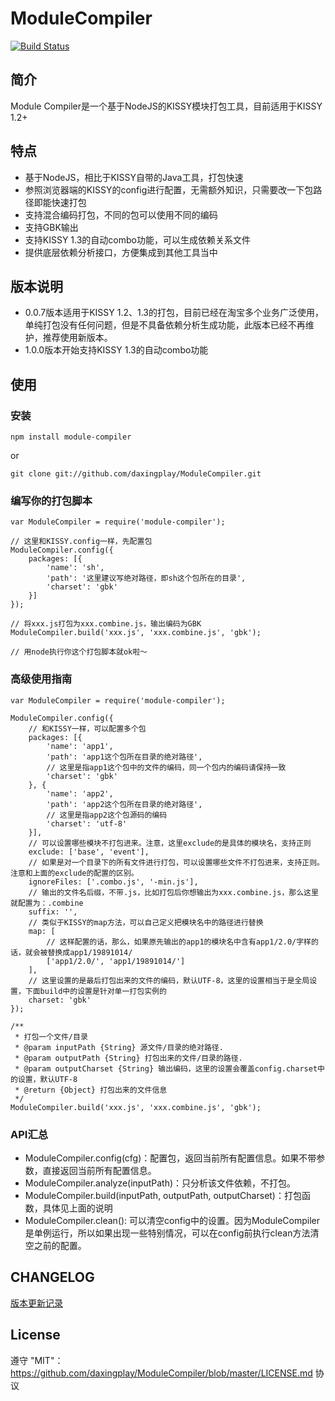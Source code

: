 # ModuleCompiler

[![Build Status](https://secure.travis-ci.org/daxingplay/ModuleCompiler.png)](http://travis-ci.org/daxingplay/ModuleCompiler)

## 简介

Module Compiler是一个基于NodeJS的KISSY模块打包工具，目前适用于KISSY 1.2+

## 特点

- 基于NodeJS，相比于KISSY自带的Java工具，打包快速
- 参照浏览器端的KISSY的config进行配置，无需额外知识，只需要改一下包路径即能快速打包
- 支持混合编码打包，不同的包可以使用不同的编码
- 支持GBK输出
- 支持KISSY 1.3的自动combo功能，可以生成依赖关系文件
- 提供底层依赖分析接口，方便集成到其他工具当中

## 版本说明

- 0.0.7版本适用于KISSY 1.2、1.3的打包，目前已经在淘宝多个业务广泛使用，单纯打包没有任何问题，但是不具备依赖分析生成功能，此版本已经不再维护，推荐使用新版本。
- 1.0.0版本开始支持KISSY 1.3的自动combo功能

## 使用

### 安装
    npm install module-compiler

or

    git clone git://github.com/daxingplay/ModuleCompiler.git


### 编写你的打包脚本

    var ModuleCompiler = require('module-compiler');

    // 这里和KISSY.config一样，先配置包
    ModuleCompiler.config({
        packages: [{
            'name': 'sh',
            'path': '这里建议写绝对路径，即sh这个包所在的目录',
            'charset': 'gbk'
        }]
    });

    // 将xxx.js打包为xxx.combine.js，输出编码为GBK
    ModuleCompiler.build('xxx.js', 'xxx.combine.js', 'gbk');

    // 用node执行你这个打包脚本就ok啦～


### 高级使用指南

    var ModuleCompiler = require('module-compiler');

    ModuleCompiler.config({
        // 和KISSY一样，可以配置多个包
        packages: [{
            'name': 'app1',
            'path': 'app1这个包所在目录的绝对路径',
            // 这里是指app1这个包中的文件的编码，同一个包内的编码请保持一致
            'charset': 'gbk'
        }, {
            'name': 'app2',
            'path': 'app2这个包所在目录的绝对路径',
            // 这里是指app2这个包源码的编码
            'charset': 'utf-8'
        }],
        // 可以设置哪些模块不打包进来。注意，这里exclude的是具体的模块名，支持正则
        exclude: ['base', 'event'],
        // 如果是对一个目录下的所有文件进行打包，可以设置哪些文件不打包进来，支持正则。注意和上面的exclude的配置的区别。
        ignoreFiles: ['.combo.js', '-min.js'],
        // 输出的文件名后缀，不带.js，比如打包后你想输出为xxx.combine.js，那么这里就配置为：.combine
        suffix: '',
        // 类似于KISSY的map方法，可以自己定义把模块名中的路径进行替换
        map: [
            // 这样配置的话，那么，如果原先输出的app1的模块名中含有app1/2.0/字样的话，就会被替换成app1/19891014/
            ['app1/2.0/', 'app1/19891014/']
        ],
        // 这里设置的是最后打包出来的文件的编码，默认UTF-8，这里的设置相当于是全局设置，下面build中的设置是针对单一打包实例的
        charset: 'gbk'
    });

    /**
     * 打包一个文件/目录
     * @param inputPath {String} 源文件/目录的绝对路径.
     * @param outputPath {String} 打包出来的文件/目录的路径.
     * @param outputCharset {String} 输出编码，这里的设置会覆盖config.charset中的设置，默认UTF-8
     * @return {Object} 打包出来的文件信息
     */
    ModuleCompiler.build('xxx.js', 'xxx.combine.js', 'gbk');

### API汇总

* ModuleCompiler.config(cfg)：配置包，返回当前所有配置信息。如果不带参数，直接返回当前所有配置信息。
* ModuleCompiler.analyze(inputPath)：只分析该文件依赖，不打包。
* ModuleCompiler.build(inputPath, outputPath, outputCharset)：打包函数，具体见上面的说明
* ModuleCompiler.clean(): 可以清空config中的设置。因为ModuleCompiler是单例运行，所以如果出现一些特别情况，可以在config前执行clean方法清空之前的配置。

## CHANGELOG

[版本更新记录](https://github.com/daxingplay/ModuleCompiler/blob/master/HISTORY.md)

## License
遵守 "MIT"：https://github.com/daxingplay/ModuleCompiler/blob/master/LICENSE.md 协议